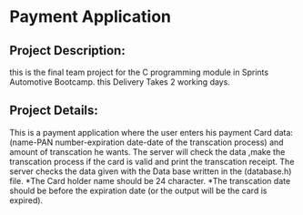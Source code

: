 # Payment Application
## Project Description:
this is the final team project for the C programming module in Sprints Automotive Bootcamp.
this Delivery Takes 2 working days.
## Project Details:
This is a payment application where the user enters his payment Card data: (name-PAN number-expiration date-date of the transcation process) and amount of transcation he wants. The server will check the data ,make the transcation process if the card is valid and print the transcation receipt.
The server checks the data given with the Data base written in the (database.h) file.
*The Card holder name should be 24 character.
*The transcation date should be before the expiration date (or the output will be the card is expired).
